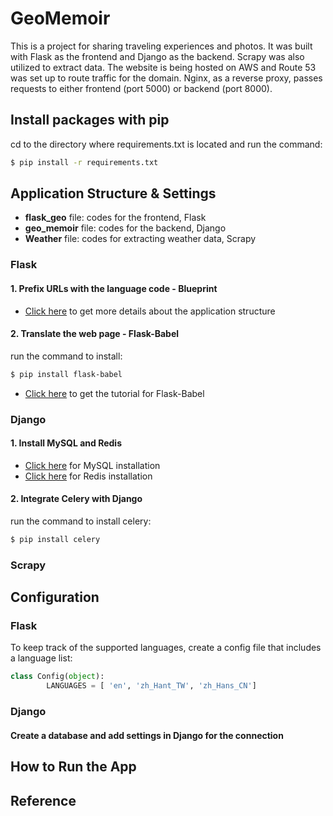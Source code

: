# GeoMemoir

This is a project for sharing traveling experiences and photos. It was built with Flask as the frontend and Django as the backend. Scrapy was also utilized to extract data.
The website is being hosted on AWS and Route 53 was set up to route traffic for the domain. Nginx, as a reverse proxy, passes requests to either frontend (port 5000) or backend (port 8000).

## Install packages with pip
cd to the directory where requirements.txt is located and run the command:
```bash
$ pip install -r requirements.txt
```


## Application Structure & Settings
* **flask_geo** file: codes for the frontend, Flask
* **geo_memoir** file: codes for the backend, Django
* **Weather** file: codes for extracting weather data, Scrapy


### Flask 

#### 1. Prefix URLs with the language code - Blueprint
* [Click here](https://blog.miguelgrinberg.com/post/the-flask-mega-tutorial-part-xv-a-better-application-structure) to get more details about the application structure
#### 2. Translate the web page - Flask-Babel
run the command to install:
```bash
$ pip install flask-babel
```
* [Click here](https://blog.miguelgrinberg.com/post/the-flask-mega-tutorial-part-xiii-i18n-and-l10n) to get the tutorial for Flask-Babel






### Django
#### 1. Install MySQL and Redis
* [Click here](https://dev.mysql.com/doc/mysql-installation-excerpt/5.7/en/installing.html) for MySQL installation
* [Click here](https://redis.io/docs/getting-started/installation/install-redis-on-linux/) for Redis installation
#### 2. Integrate Celery with Django
run the command to install celery:
```python
$ pip install celery
```


### Scrapy 




## Configuration

### Flask 
To keep track of the supported languages, create a config file that includes a language list:
```python
class Config(object):
        LANGUAGES = [ 'en', 'zh_Hant_TW', 'zh_Hans_CN']
```

### Django

#### Create a database and add settings in Django for the connection

## How to Run the App



## Reference

